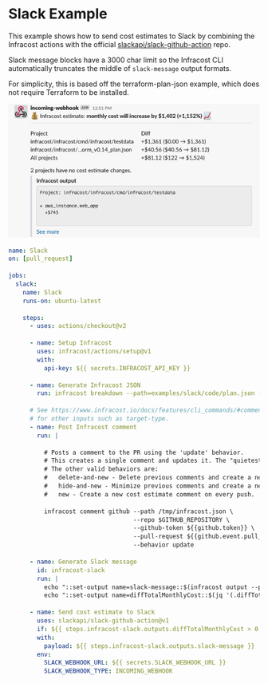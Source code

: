 # Slack Example

This example shows how to send cost estimates to Slack by combining the Infracost actions with the official [slackapi/slack-github-action](https://github.com/slackapi/slack-github-action) repo. 

Slack message blocks have a 3000 char limit so the Infracost CLI automatically truncates the middle of `slack-message` output formats.

For simplicity, this is based off the terraform-plan-json example, which does not require Terraform to be installed.

<img src="/.github/assets/slack-message.png" alt="Example screenshot" />

[//]: <> (BEGIN EXAMPLE)
```yml
name: Slack
on: [pull_request]

jobs:
  slack:
    name: Slack
    runs-on: ubuntu-latest

    steps:
      - uses: actions/checkout@v2
      
      - name: Setup Infracost
        uses: infracost/actions/setup@v1
        with:
          api-key: ${{ secrets.INFRACOST_API_KEY }}

      - name: Generate Infracost JSON
        run: infracost breakdown --path=examples/slack/code/plan.json --format json --out-file /tmp/infracost.json

      # See https://www.infracost.io/docs/features/cli_commands/#comment-on-pull-requests
      # for other inputs such as target-type.
      - name: Post Infracost comment
        run: |

          # Posts a comment to the PR using the 'update' behavior.
          # This creates a single comment and updates it. The "quietest" option.
          # The other valid behaviors are:
          #   delete-and-new - Delete previous comments and create a new one.
          #   hide-and-new - Minimize previous comments and create a new one.
          #   new - Create a new cost estimate comment on every push.

          infracost comment github --path /tmp/infracost.json \
                                   --repo $GITHUB_REPOSITORY \
                                   --github-token ${{github.token}} \
                                   --pull-request ${{github.event.pull_request.number}} \
                                   --behavior update

      - name: Generate Slack message
        id: infracost-slack
        run: |
          echo "::set-output name=slack-message::$(infracost output --path /tmp/infracost.json --format slack-message --show-skipped)"
          echo "::set-output name=diffTotalMonthlyCost::$(jq '(.diffTotalMonthlyCost // 0) | tonumber' /tmp/infracost.json)"

      - name: Send cost estimate to Slack
        uses: slackapi/slack-github-action@v1
        if: ${{ steps.infracost-slack.outputs.diffTotalMonthlyCost > 0 }} # Only post to Slack if there is a cost diff
        with:
          payload: ${{ steps.infracost-slack.outputs.slack-message }}
        env:
          SLACK_WEBHOOK_URL: ${{ secrets.SLACK_WEBHOOK_URL }}
          SLACK_WEBHOOK_TYPE: INCOMING_WEBHOOK          
```
[//]: <> (END EXAMPLE)
